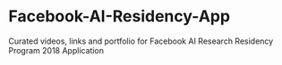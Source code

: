 # Facebook-AI-Residency-App
Curated videos, links and portfolio for Facebook AI Research Residency Program 2018 Application
